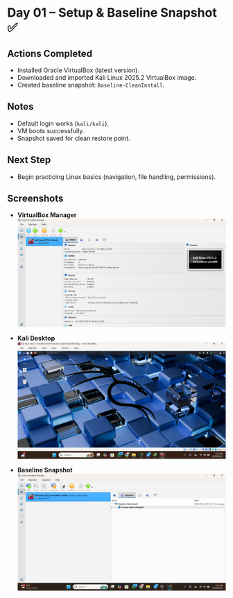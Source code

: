 # Day 01 – Setup & Baseline Snapshot ✅

## Actions Completed
- Installed Oracle VirtualBox (latest version).
- Downloaded and imported Kali Linux 2025.2 VirtualBox image.
- Created baseline snapshot: `Baseline-CleanInstall`.

## Notes
- Default login works (`kali/kali`).
- VM boots successfully.
- Snapshot saved for clean restore point.

## Next Step
- Begin practicing Linux basics (navigation, file handling, permissions).

## Screenshots

- **VirtualBox Manager**
  ![VirtualBox Manager](../assets/day-01-vbox-manager.png.png)

- **Kali Desktop**
  ![Kali Desktop](../assets/day-01-kali-desktop.png.png)

- **Baseline Snapshot**
  ![Snapshot Baseline](../assets/day-01-snapshot.png.png)
